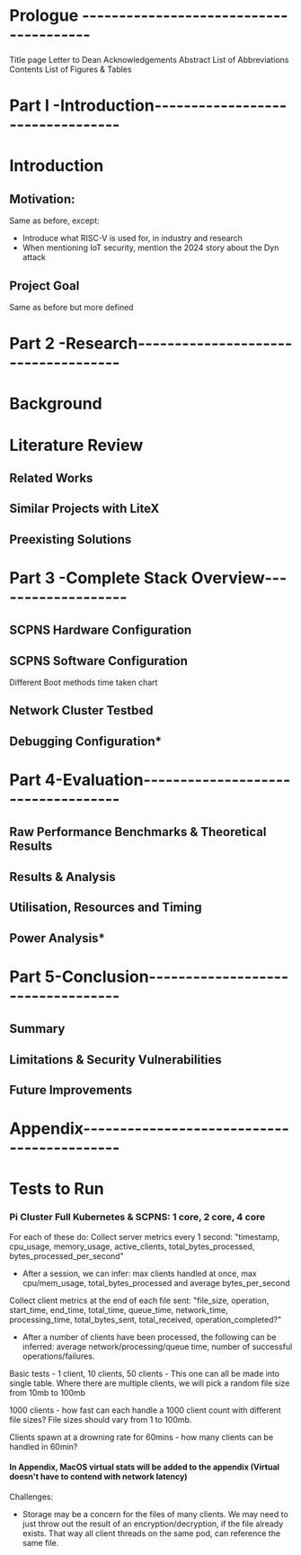 # Prologue ---------------------------------------
Title page
Letter to Dean
Acknowledgements
Abstract
List of Abbreviations
Contents
List of Figures & Tables

# Part I -Introduction---------------------------------
# Introduction
## Motivation:
Same as before, except:
- Introduce what RISC-V is used for, in industry and research
- When mentioning IoT security, mention the 2024 story about the Dyn attack
## Project Goal
Same as before but more defined

# Part 2 -Research------------------------------------
# Background
## 
# Literature Review

## Related Works

## Similar Projects with LiteX

## Preexisting Solutions


# Part 3 -Complete Stack Overview-------------------
## SCPNS Hardware Configuration

## SCPNS Software Configuration
Different Boot methods time taken chart
## Network Cluster Testbed

## Debugging Configuration*


# Part 4-Evaluation-----------------------------------
## Raw Performance Benchmarks & Theoretical Results

## Results & Analysis

## Utilisation, Resources and Timing

## Power Analysis*


# Part 5-Conclusion----------------------------------
## Summary

## Limitations & Security Vulnerabilities

## Future Improvements

# Appendix-------------------------------------------


# Tests to Run
### Pi Cluster Full Kubernetes & SCPNS: 1 core, 2 core, 4 core
For each of these do:
Collect server metrics every 1 second: "timestamp, cpu_usage, memory_usage, active_clients, total_bytes_processed, bytes_processed_per_second"
- After a session, we can infer: max clients handled at once, max cpu/mem_usage, total_bytes_processed and average bytes_per_second

Collect client metrics at the end of each file sent: "file_size, operation, start_time, end_time, total_time, queue_time, network_time, processing_time, total_bytes_sent, total_received, operation_completed?"
- After a number of clients have been processed, the following can be inferred: average network/processing/queue time, number of successful operations/failures.


Basic tests - 1 client, 10 clients, 50 clients - This one can all be made into single table.
Where there are multiple clients, we will pick a random file size from 10mb to 100mb

1000 clients - how fast can each handle a 1000 client count with different file sizes?
File sizes should vary from 1 to 100mb. 

Clients spawn at a drowning rate for 60mins - how many clients can be handled in 60min?

#### In Appendix, MacOS virtual stats will be added to the appendix (Virtual doesn't have to contend with network latency)

Challenges:
- Storage may be a concern for the files of many clients. We may need to just throw out the result of an encryption/decryption, if the file already exists. That way all client threads on the same pod, can reference the same file. 